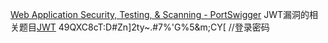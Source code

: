[Web Application Security, Testing, & Scanning - PortSwigger](https://portswigger.net/)
JWT漏洞的相关题目[JWT](../JWT渗透和防御.md#0x04CTF练习)
49QXC8cT:D#Zn]2ty~.#7%'G%5&m;CY[    //登录密码
